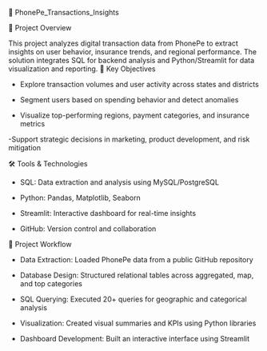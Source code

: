 
📍 PhonePe_Transactions_Insights


📌 Project Overview

This project analyzes digital transaction data from PhonePe to extract insights on user behavior, insurance trends, and regional performance. The solution integrates SQL for backend analysis and Python/Streamlit for data visualization and reporting.
🧠 Key Objectives

  - Explore transaction volumes and user activity across states and districts

  - Segment users based on spending behavior and detect anomalies

  - Visualize top-performing regions, payment categories, and insurance metrics

  -Support strategic decisions in marketing, product development, and risk mitigation

🛠️ Tools & Technologies

  - SQL: Data extraction and analysis using MySQL/PostgreSQL

  - Python: Pandas, Matplotlib, Seaborn

  - Streamlit: Interactive dashboard for real-time insights

  - GitHub: Version control and collaboration

🧩 Project Workflow

  - Data Extraction: Loaded PhonePe data from a public GitHub repository

  - Database Design: Structured relational tables across aggregated, map, and top categories

  - SQL Querying: Executed 20+ queries for geographic and categorical analysis

  - Visualization: Created visual summaries and KPIs using Python libraries

  - Dashboard Development: Built an interactive interface using Streamlit

